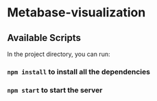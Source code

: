 # Metabase-visualization

## Available Scripts

In the project directory, you can run:

### `npm install` to install all the dependencies
### `npm start` to start the server

